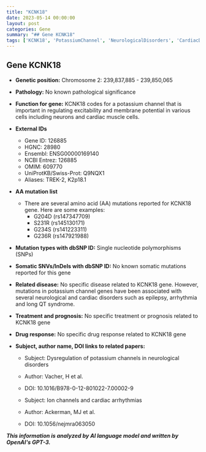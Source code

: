 ```yaml
---
title: "KCNK18"
date: 2023-05-14 00:00:00
layout: post
categories: Gene
summary: "## Gene KCNK18"
tags: ['KCNK18', 'PotassiumChannel', 'NeurologicalDisorders', 'CardiacDisorders', 'SNPs', 'GeneticInformation', 'IonChannels', 'Arrhythmia']
---
```


## Gene KCNK18
- **Genetic position:** Chromosome 2: 239,837,885 - 239,850,065
- **Pathology:** No known pathological significance
- **Function for gene:** KCNK18 codes for a potassium channel that is important in regulating excitability and membrane potential in various cells including neurons and cardiac muscle cells.
- **External IDs**
    - Gene ID: 126885
    - HGNC: 28980
    - Ensembl: ENSG00000169140
    - NCBI Entrez: 126885
    - OMIM: 609770
    - UniProtKB/Swiss-Prot: Q9NQX1
    - Aliases: TREK-2, K2p18.1
- **AA mutation list**
    - There are several amino acid (AA) mutations reported for KCNK18 gene. Here are some examples:
        - G204D (rs147347709)
        - S231R (rs145130171)
        - G234S (rs141223311)
        - G236R (rs147921988)
- **Mutation types with dbSNP ID:** Single nucleotide polymorphisms (SNPs)
- **Somatic SNVs/InDels with dbSNP ID:** No known somatic mutations reported for this gene
- **Related disease:** No specific disease related to KCNK18 gene. However, mutations in potassium channel genes have been associated with several neurological and cardiac disorders such as epilepsy, arrhythmia and long QT syndrome.
- **Treatment and prognosis:** No specific treatment or prognosis related to KCNK18 gene
- **Drug response:** No specific drug response related to KCNK18 gene
- **Subject, author name, DOI links to related papers:** 

    - Subject: Dysregulation of potassium channels in neurological disorders
    - Author: Vacher, H et al.
    - DOI: 10.1016/B978-0-12-801022-7.00002-9

    - Subject: Ion channels and cardiac arrhythmias
    - Author: Ackerman, MJ et al.
    - DOI: 10.1056/nejmra063050

**_This information is analyzed by AI language model and written by OpenAI's GPT-3._**